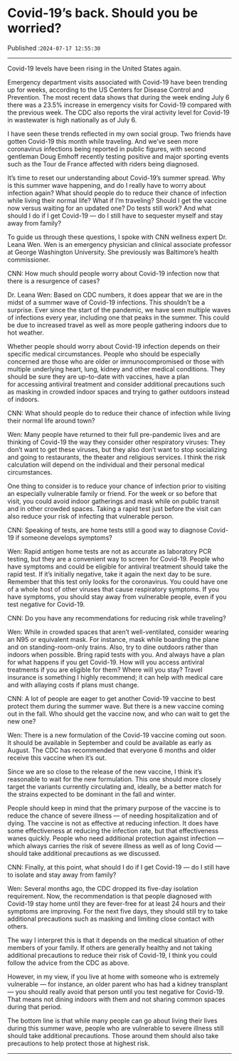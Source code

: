 # Covid-19’s back. Should you be worried?

Published :`2024-07-17 12:55:30`

---

Covid-19 levels have been rising in the United States again.

Emergency department visits associated with Covid-19 have been trending up for weeks, according to the US Centers for Disease Control and Prevention. The most recent data shows that during the week ending July 6 there was a 23.5% increase in emergency visits for Covid-19 compared with the previous week. The CDC also reports the viral activity level for Covid-19 in wastewater is high nationally as of July 6.

I have seen these trends reflected in my own social group. Two friends have gotten Covid-19 this month while traveling. And we’ve seen more coronavirus infections being reported in public figures, with second gentleman Doug Emhoff recently testing positive and major sporting events such as the Tour de France affected with riders being diagnosed.

It’s time to reset our understanding about Covid-19’s summer spread. Why is this summer wave happening, and do I really have to worry about infection again? What should people do to reduce their chance of infection while living their normal life? What if I’m traveling? Should I get the vaccine now versus waiting for an updated one? Do tests still work? And what should I do if I get Covid-19 — do I still have to sequester myself and stay away from family?

To guide us through these questions, I spoke with CNN wellness expert Dr. Leana Wen. Wen is an emergency physician and clinical associate professor at George Washington University. She previously was Baltimore’s health commissioner.

CNN: How much should people worry about Covid-19 infection now that there is a resurgence of cases?

Dr. Leana Wen: Based on CDC numbers, it does appear that we are in the midst of a summer wave of Covid-19 infections. This shouldn’t be a surprise. Ever since the start of the pandemic, we have seen multiple waves of infections every year, including one that peaks in the summer. This could be due to increased travel as well as more people gathering indoors due to hot weather.

Whether people should worry about Covid-19 infection depends on their specific medical circumstances. People who should be especially concerned are those who are older or immunocompromised or those with multiple underlying heart, lung, kidney and other medical conditions. They should be sure they are up-to-date with vaccines, have a plan for accessing antiviral treatment and consider additional precautions such as masking in crowded indoor spaces and trying to gather outdoors instead of indoors.

CNN: What should people do to reduce their chance of infection while living their normal life around town?

Wen: Many people have returned to their full pre-pandemic lives and are thinking of Covid-19 the way they consider other respiratory viruses: They don’t want to get these viruses, but they also don’t want to stop socializing and going to restaurants, the theater and religious services. I think the risk calculation will depend on the individual and their personal medical circumstances.

One thing to consider is to reduce your chance of infection prior to visiting an especially vulnerable family or friend. For the week or so before that visit, you could avoid indoor gatherings and mask while on public transit and in other crowded spaces. Taking a rapid test just before the visit can also reduce your risk of infecting that vulnerable person.

CNN: Speaking of tests, are home tests still a good way to diagnose Covid-19 if someone develops symptoms?

Wen: Rapid antigen home tests are not as accurate as laboratory PCR testing, but they are a convenient way to screen for Covid-19. People who have symptoms and could be eligible for antiviral treatment should take the rapid test. If it’s initially negative, take it again the next day to be sure. Remember that this test only looks for the coronavirus. You could have one of a whole host of other viruses that cause respiratory symptoms. If you have symptoms, you should stay away from vulnerable people, even if you test negative for Covid-19.

CNN: Do you have any recommendations for reducing risk while traveling?

Wen: While in crowded spaces that aren’t well-ventilated, consider wearing an N95 or equivalent mask. For instance, mask while boarding the plane and on standing-room-only trains. Also, try to dine outdoors rather than indoors when possible. Bring rapid tests with you. And always have a plan for what happens if you get Covid-19. How will you access antiviral treatments if you are eligible for them? Where will you stay? Travel insurance is something I highly recommend; it can help with medical care and with allaying costs if plans must change.

CNN: A lot of people are eager to get another Covid-19 vaccine to best protect them during the summer wave. But there is a new vaccine coming out in the fall. Who should get the vaccine now, and who can wait to get the new one?

Wen: There is a new formulation of the Covid-19 vaccine coming out soon. It should be available in September and could be available as early as August. The CDC has recommended that everyone 6 months and older receive this vaccine when it’s out.

Since we are so close to the release of the new vaccine, I think it’s reasonable to wait for the new formulation. This one should more closely target the variants currently circulating and, ideally, be a better match for the strains expected to be dominant in the fall and winter.

People should keep in mind that the primary purpose of the vaccine is to reduce the chance of severe illness — of needing hospitalization and of dying. The vaccine is not as effective at reducing infection. It does have some effectiveness at reducing the infection rate, but that effectiveness wanes quickly. People who need additional protection against infection — which always carries the risk of severe illness as well as of long Covid — should take additional precautions as we discussed.

CNN: Finally, at this point, what should I do if I get Covid-19 — do I still have to isolate and stay away from family?

Wen: Several months ago, the CDC dropped its five-day isolation requirement. Now, the recommendation is that people diagnosed with Covid-19 stay home until they are fever-free for at least 24 hours and their symptoms are improving. For the next five days, they should still try to take additional precautions such as masking and limiting close contact with others.

The way I interpret this is that it depends on the medical situation of other members of your family. If others are generally healthy and not taking additional precautions to reduce their risk of Covid-19, I think you could follow the advice from the CDC as above.

However, in my view, if you live at home with someone who is extremely vulnerable — for instance, an older parent who has had a kidney transplant — you should really avoid that person until you test negative for Covid-19. That means not dining indoors with them and not sharing common spaces during that period.

The bottom line is that while many people can go about living their lives during this summer wave, people who are vulnerable to severe illness still should take additional precautions. Those around them should also take precautions to help protect those at highest risk.

---

